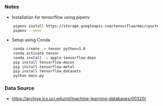 [//]: <> (Machine Learning Series TechWithTim: https://www.youtube.com/watch?v=ujTCoH21GlA&list=PLzMcBGfZo4-mP7qA9cagf68V06sko5otr)

### Notes
- Installation for tensorflow using pipenv
```sh
    pipenv install https://storage.googleapis.com/tensorflow/mac/cpu/tensorflow-0.12.0-py3-none-any.whl
    pipenv --venv 
```

- Setup using Conda
```sh 
    conda create -n tensor python=3.8
    conda activate tensor
    conda install -c apple tensorflow-deps
    pip install tensorflow-macos   
    pip install tensorflow-metal 
    pip install tensorflow_datasets
    python main.py      
```


### Data Source

- https://archive.ics.uci.edu/ml/machine-learning-databases/00320/